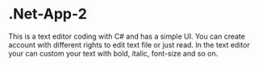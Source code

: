 # .Net-App-2

This is a text editor coding with C# and has a simple UI.
You can create account with different rights to edit text file or just read.
In the text editor your can custom your text with bold, italic, font-size and so on.
